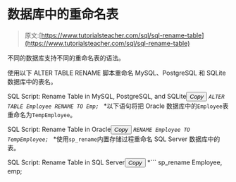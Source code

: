 # 数据库中的重命名表

> 原文:[https://www.tutorialsteacher.com/sql/sql-rename-table](https://www.tutorialsteacher.com/sql/sql-rename-table)

不同的数据库支持不同的重命名表的语法。

使用以下 ALTER TABLE RENAME 脚本重命名 MySQL、PostgreSQL 和 SQLite 数据库中的表名。

SQL Script: Rename Table in MySQL, PostgreSQL, and SQLite<button class="copy-btn pull-right" title="Copy example code">*Copy*</button> *```
ALTER TABLE Employee RENAME TO Emp; 
```*  *以下语句将把 Oracle 数据库中的`Employee`表重命名为`TempEmployee`。

SQL Script: Rename Table in Oracle<button class="copy-btn pull-right" title="Copy example code">*Copy*</button> *```
RENAME Employee TO TempEmployee; 
```*  *使用`sp_rename`内置存储过程重命名 SQL Server 数据库中的表。

SQL Script: Rename Table in SQL Server<button class="copy-btn pull-right" title="Copy example code">*Copy*</button> *```
sp_rename Employee, emp; 
```* **Note:**Make sure that the original table name is correct, and the new name has not been used with other database objects; otherwise, it will raise an error.****
